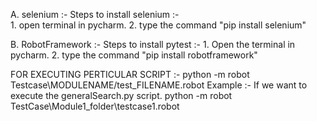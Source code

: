 A. selenium :- Steps to install selenium :-  
	     1. open terminal in pycharm.
	     2. type the command "pip install selenium"

B. RobotFramework  :- Steps to install pytest :-
	     1. Open the terminal in pycharm.
	     2. type the command  "pip install robotframework" 



FOR EXECUTING PERTICULAR SCRIPT :- python -m robot Testcase\MODULENAME/test_FILENAME.robot
Example :-   If we want to execute the generalSearch.py script.
                            python -m robot TestCase\Module1_folder\testcase1.robot



























